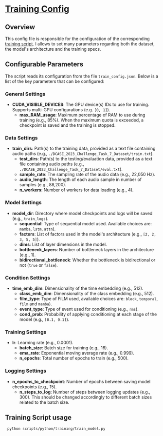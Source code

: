
# [Training Config](../../config/inference/inference_config.json)

## Overview
This config file is responsible for the configuration of the corresponding [training script](../../scripts/python/training/train_model.py).
I allows to set many parameters regarding both the dataset, the model's architecture and the training specs. 

## Configurable Parameters
The script reads its configuration from the file `train_config.json`. Below is a list of the key parameters that can be configured:

### General Settings
- **CUDA_VISIBLE_DEVICES**: The GPU device(s) IDs to use for training. Supports multi-GPU configurations (e.g. `[0, 1]`).
  - **max_RAM_usage**: Maximum percentage of RAM to use during training (e.g., 85%). When the maximum quota is exceeded, a checkpoint is saved and the training is stopped.

### Data Settings
- **train_dirs**: Path(s) to the training data, provided as a text file containing audio paths (e.g., `./DCASE_2023_Challenge_Task_7_Dataset/train.txt`).
  - **test_dirs**: Path(s) to the testing/evaluation data, provided as a text file containing audio paths (e.g., `./DCASE_2023_Challenge_Task_7_Dataset/eval.txt`).
  - **sample_rate**: The sampling rate of the audio data (e.g., 22,050 Hz).
  - **audio_length**: The length of each audio sample in number of samples (e.g., 88,200).
  - **n_workers**: Number of workers for data loading (e.g., 4).

### Model Settings
- **model_dir**: Directory where model checkpoints and logs will be saved (e.g., `train_logs`).
  - **sequential**: Type of sequential model used. Available choices are: `mamba`, `lstm`, `attn`).
  - **factors**: List of factors used in the model's architecture (e.g., `[2, 2, 3, 5, 5]`).
  - **dims**: List of layer dimensions in the model.
  - **bottleneck_layers**: Number of bottleneck layers in the architecture (e.g., 1).
  - **bidirectional_bottleneck**: Whether the bottleneck is bidirectional or not (`true` or `false`).

### Condition Settings
- **time_emb_dim**: Dimensionality of the time embedding (e.g., 512).
  - **class_emb_dim**: Dimensionality of the class embedding (e.g., 512).
  - **film_type**: Type of FiLM used, available choices are: `block`, `temporal`, `film` and `mamba`).
  - **event_type**: Type of event used for conditioning (e.g., `rms`).
  - **cond_prob**: Probability of applying conditioning at each stage of the model (e.g., `[0.1, 0.1]`).

### Training Settings
- **lr**: Learning rate (e.g., 0.0001).
  - **batch_size**: Batch size for training (e.g., 16).
  - **ema_rate**: Exponential moving average rate (e.g., 0.999).
  - **n_epochs**: Total number of epochs to train (e.g., 500).

### Logging Settings
- **n_epochs_to_checkpoint**: Number of epochs between saving model checkpoints (e.g., 15).
  - **n_steps_to_log**: Number of steps between logging updates (e.g., 300). This should be changed accordingly to different batch sizes related to the batch size.

## Training Script usage
```bash
 python scripts/python/training/train_model.py 
```
